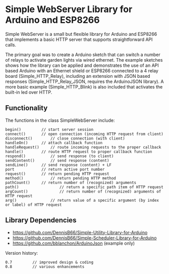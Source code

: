 # Simple WebServer Library for Arduino and ESP8266

Simple WebServer is a small but flexible library for Arduino and ESP8266 that implements a basic HTTP server that supports straightforward API calls.

The primary goal was to create a Arduino sketch that can switch a number of relays to activate garden lights via wired ethernet. The example sketches shows how the library can be applied and demonstrates the use of an API based Arduino with an Ethernet shield or ESP8266 connected to a 4 relay board (Simple_HTTP_Relay), including an extension with JSON based responses (Simple_HTTP_Relay_JSON, requires the ArduinoJSON library). A more basic example (Simple_HTTP_Blink) is also included that activates the built-in led over HTTP.

## Functionality
The functions in the class SimpleWebServer include:
```
begin()			// start server session
connect()		// open connection (incoming HTTP request from client)
disconnect()		// close connection (with client)
handleOn()		// attach callback function
handleRequest()		// route incoming requests to the proper callback
handle()		// route HTTP request to proper callback function
respond()	        // send response (to client)
sendContent()		// send response (content)
sendLine()		// send response (content) + LF
port			// return active port number
request()		// return pending HTTP request
method()	        // return pending HTTP method
pathCount()		// return number of (recognized) arguments
path()                  // return a specific path item of HTTP request
argCount()              // return number of (recognized) arguments of HTTP request
arg()		        // return value of a specific argument (by index or label) of HTTP request
```

## Library Dependencies

- https://github.com/DennisB66/Simple-Utility-Library-for-Arduino
- https://github.com/DennisB66/Simple-Scheduler-Library-for-Arduino
- https://github.com/bblanchon/ArduinoJson (example only)

Version history:
```
0.7			// improved design & coding
0.8			// various enhancements
```
